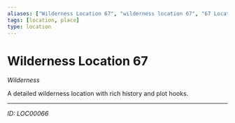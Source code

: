 ```yaml
---
aliases: ["Wilderness Location 67", "wilderness location 67", "67 Location Wilderness"]
tags: [location, place]
type: location
---
```


# Wilderness Location 67

*Wilderness*

A detailed wilderness location with rich history and plot hooks.

---
*ID: LOC00066*